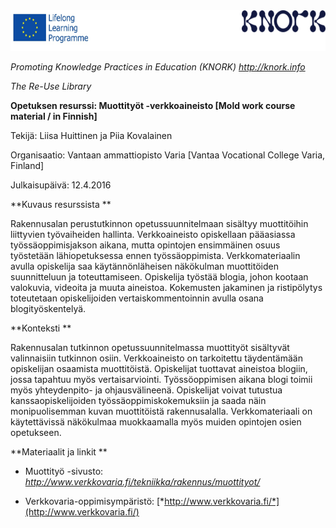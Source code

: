 <img src="images\a5f76e014aceae3e6836fc7c53864ecd9ceb5959/media/image01.png" width="624" height="65" />

*Promoting Knowledge Practices in Education (KNORK) http://knork.info*

*The Re-Use Library*

**Opetuksen resurssi: Muottityöt -verkkoaineisto \[Mold work course material / in Finnish\]**

Tekijä: Liisa Huittinen ja Piia Kovalainen

Organisaatio: Vantaan ammattiopisto Varia \[Vantaa Vocational College Varia, Finland\]

Julkaisupäivä: 12.4.2016

**Kuvaus resurssista **

Rakennusalan perustutkinnon opetussuunnitelmaan sisältyy muottitöihin liittyvien työvaiheiden hallinta. Verkkoaineisto opiskellaan pääasiassa työssäoppimisjakson aikana, mutta opintojen ensimmäinen osuus työstetään lähiopetuksessa ennen työssäoppimista. Verkkomateriaalin avulla opiskelija saa käytännönläheisen näkökulman muottitöiden suunnitteluun ja toteuttamiseen. Opiskelija työstää blogia, johon kootaan valokuvia, videoita ja muuta aineistoa. Kokemusten jakaminen ja ristipölytys toteutetaan opiskelijoiden vertaiskommentoinnin avulla osana blogityöskentelyä.

**Konteksti **

Rakennusalan tutkinnon opetussuunnitelmassa muottityöt sisältyvät valinnaisiin tutkinnon osiin. Verkkoaineisto on tarkoitettu täydentämään opiskelijan osaamista muottitöistä. Opiskelijat tuottavat aineistoa blogiin, jossa tapahtuu myös vertaisarviointi. Työssöoppimisen aikana blogi toimii myös yhteydenpito- ja ohjausvälineenä. Opiskelijat voivat tutustua kanssaopiskelijoiden työssäoppimiskokemuksiin ja saada näin monipuolisemman kuvan muottitöistä rakennusalalla. Verkkomateriaali on käytettävissä näkökulmaa muokkaamalla myös muiden opintojen osien opetukseen.

**Materiaalit ja linkit **

-   Muottityö -sivusto: *http://www.verkkovaria.fi/tekniikka/rakennus/muottityot/*

-   Verkkovaria-oppimisympäristö: [*http://www.verkkovaria.fi/*](http://www.verkkovaria.fi/)


